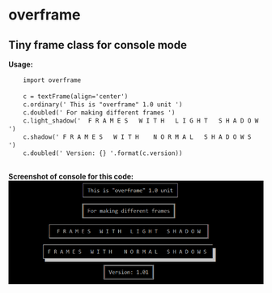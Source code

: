 # overframe
## Tiny frame class for console mode

**Usage:**
``` 
    import overframe
    
    c = textFrame(align='center')
    c.ordinary(' This is "overframe" 1.0 unit ')
    c.doubled(' For making different frames ')
    c.light_shadow('  F R A M E S   W I T H   L I G H T   S H A D O W  ')
    c.shadow(' F R A M E S   W I T H    N O R M A L   S H A D O W S  ')
    c.doubled(' Version: {} '.format(c.version))
    
```
**Screenshot of console for this code:**
![Image for overframe](https://github.com/EnjoyFX/overframe/blob/master/screenshots/overframe.png)

